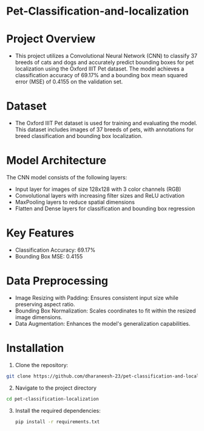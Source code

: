 # Pet-Classification-and-localization
# Project Overview
 - This project utilizes a Convolutional Neural Network (CNN) to classify 37 breeds of cats and dogs and accurately predict bounding boxes for pet localization using the Oxford IIIT Pet dataset. The model achieves a classification accuracy of 69.17% and a bounding box mean squared error (MSE) of 0.4155 on the validation set.

# Dataset
 - The Oxford IIIT Pet dataset is used for training and evaluating the model. This dataset includes images of 37 breeds of pets, with annotations for breed classification and bounding box localization.

# Model Architecture
The CNN model consists of the following layers:

 - Input layer for images of size 128x128 with 3 color channels (RGB)
 - Convolutional layers with increasing filter sizes and ReLU activation
 - MaxPooling layers to reduce spatial dimensions
 - Flatten and Dense layers for classification and bounding box regression

# Key Features
 - Classification Accuracy: 69.17%
 - Bounding Box MSE: 0.4155
 # Data Preprocessing
 - Image Resizing with Padding: Ensures consistent input size while preserving aspect ratio.
 - Bounding Box Normalization: Scales coordinates to fit within the resized image dimensions.
 - Data Augmentation: Enhances the model's generalization capabilities.

# Installation
1. Clone the repository:
```bash
git clone https://github.com/dharaneesh-23/pet-classification-and-localization.git
```
2. Navigate to the project directory
```bash
cd pet-classification-localization
```
3. Install the required dependencies:
   ```bash
   pip install -r requirements.txt
  ```
